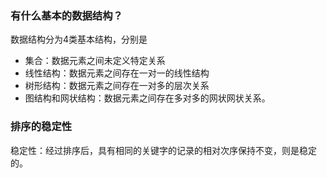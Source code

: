 ### 有什么基本的数据结构？
数据结构分为4类基本结构，分别是
- 集合：数据元素之间未定义特定关系
- 线性结构：数据元素之间存在一对一的线性结构
- 树形结构：数据元素之间存在一对多的层次关系
- 图结构和网状结构：数据元素之间存在多对多的网状网状关系。

### 排序的稳定性
稳定性：经过排序后，具有相同的关键字的记录的相对次序保持不变，则是稳定的。
